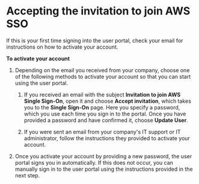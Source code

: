 # Accepting the invitation to join AWS SSO<a name="howtoactivateaccount"></a>

If this is your first time signing into the user portal, check your email for instructions on how to activate your account\. 

**To activate your account**

1. Depending on the email you received from your company, choose one of the following methods to activate your account so that you can start using the user portal\. 

   1. If you received an email with the subject **Invitation to join AWS Single Sign\-On**, open it and choose **Accept invitation**, which takes you to the **Single Sign\-On** page\. Here you specify a password, which you use each time you sign in to the portal\. Once you have provided a password and have confirmed it, choose **Update User**\.

   1. If you were sent an email from your company's IT support or IT administrator, follow the instructions they provided to activate your account\. 

1. Once you activate your account by providing a new password, the user portal signs you in automatically\. If this does not occur, you can manually sign in to the user portal using the instructions provided in the next step\.
